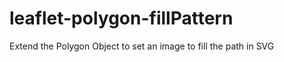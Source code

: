 leaflet-polygon-fillPattern
===========================

Extend the Polygon Object to set an image to fill the path in SVG
